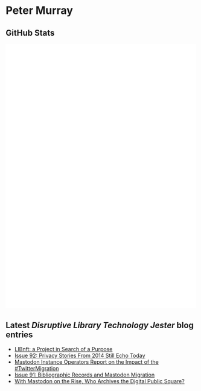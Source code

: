 # Peter Murray

## GitHub Stats
![Metrics](/github-metrics.svg)


## Latest _Disruptive Library Technology Jester_ blog entries
<!-- BLOG-POST-LIST:START -->
- [LIBnft: a Project in Search of a Purpose](https://dltj.org/article/libnft/)
- [Issue 92: Privacy Stories From 2014 Still Echo Today](https://dltj.org/article/issue-92-privacy/)
- [Mastodon Instance Operators Report on the Impact of the #TwitterMigration](https://dltj.org/article/mastodon-instance-reports/)
- [Issue 91: Bibliographic Records and Mastodon Migration](https://dltj.org/article/issue-91-bib-records-mastodon/)
- [With Mastodon on the Rise, Who Archives the Digital Public Square?](https://dltj.org/article/archiving-mastodon/)
<!-- BLOG-POST-LIST:END -->


[LinkedIn]: https://www.linkedin.com/in/datagazetteer "LinkedIn"
[Twitter]: https://twitter.com/DataG "Twitter"
[blog]: https://dltj.org/ "Blog"
